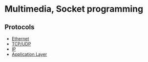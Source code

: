 # Multimedia, Socket programming

## Protocols
- [Ethernet](./Ethernet-Protocol.md)
- [TCP/UDP](./TCP_UDP-Protocol.md)
- [IP](./IP-Protocol.md)
- [Application Layer](./Application-Layer.md)
